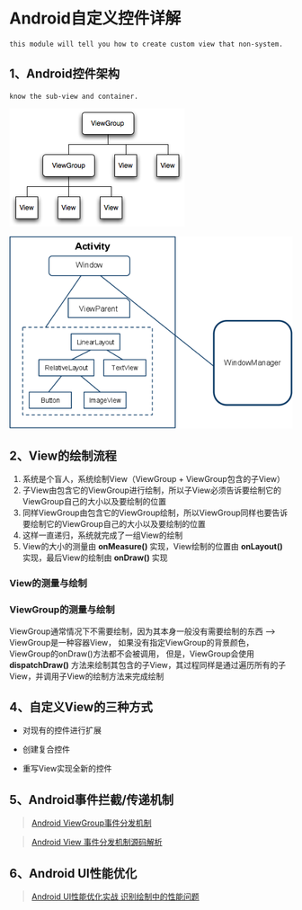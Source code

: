 # Android自定义控件详解

	this module will tell you how to create custom view that non-system.

## 1、Android控件架构

	know the sub-view and container.

![image](https://github.com/MondayIsSun/customview/raw/master/screenshots/viewgroup.png)

![image](https://github.com/MondayIsSun/customview/raw/master/screenshots/viewframwork.png)

## 2、View的绘制流程

1. 系统是个盲人，系统绘制View（ViewGroup + ViewGroup包含的子View）
2. 子View由包含它的ViewGroup进行绘制，所以子View必须告诉要绘制它的ViewGroup自己的大小以及要绘制的位置
3. 同样ViewGroup由包含它的ViewGroup绘制，所以ViewGroup同样也要告诉要绘制它的ViewGroup自己的大小以及要绘制的位置
4. 这样一直递归，系统就完成了一组View的绘制
5. View的大小的测量由 **onMeasure()** 实现，View绘制的位置由 **onLayout()** 实现，最后View的绘制由 **onDraw()** 实现

### View的测量与绘制

### ViewGroup的测量与绘制
ViewGroup通常情况下不需要绘制，因为其本身一般没有需要绘制的东西 ——> ViewGroup是一种容器View，
如果没有指定ViewGroup的背景颜色，ViewGroup的onDraw()方法都不会被调用，
但是，ViewGroup会使用 **dispatchDraw()** 方法来绘制其包含的子View，其过程同样是通过遍历所有的子View，并调用子View的绘制方法来完成绘制

## 4、自定义View的三种方式

* 对现有的控件进行扩展

* 创建复合控件

* 重写View实现全新的控件

## 5、Android事件拦截/传递机制

>[Android ViewGroup事件分发机制](http://blog.csdn.net/lmj623565791/article/details/39102591)

>[Android View 事件分发机制源码解析](http://blog.csdn.net/lmj623565791/article/details/38960443)

## 6、Android UI性能优化

>[Android UI性能优化实战 识别绘制中的性能问题](http://blog.csdn.net/lmj623565791/article/details/45556391)